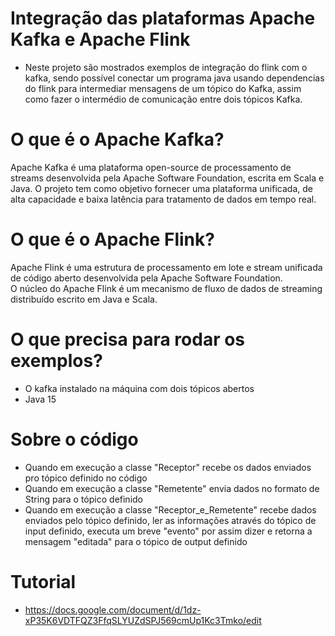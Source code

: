 # Integração das plataformas Apache Kafka e Apache Flink

- Neste projeto são mostrados exemplos de integração do flink com o kafka, sendo possível conectar um programa java usando dependencias do flink para intermediar mensagens de um tópico do Kafka, assim como fazer o intermédio de comunicação entre dois tópicos Kafka.

# O que é o Apache Kafka?
Apache Kafka é uma plataforma open-source de processamento de streams desenvolvida pela Apache Software Foundation,
escrita em Scala e Java. O projeto tem como objetivo fornecer uma plataforma unificada, de alta capacidade e baixa latência para tratamento de dados em tempo real.

# O que é o Apache Flink?

Apache Flink é uma estrutura de processamento em lote e stream unificada de código aberto desenvolvida pela Apache Software Foundation.  <br/>
O núcleo do Apache Flink é um mecanismo de fluxo de dados de streaming distribuído escrito em Java e Scala.

# O que precisa para rodar os exemplos?
- O kafka instalado na máquina com dois tópicos abertos
- Java 15

# Sobre o código
- Quando em execução a classe "Receptor" recebe os dados enviados pro tópico definido no código
- Quando em execução a classe "Remetente" envia dados no formato de String para o tópico definido
- Quando em execução a classe "Receptor_e_Remetente" recebe dados enviados pelo tópico definido, ler as informações através do tópico de input definido, executa um breve "evento" por assim dizer e retorna a mensagem "editada" para o tópico de output definido

# Tutorial
- https://docs.google.com/document/d/1dz-xP35K6VDTFQZ3FfqSLYUZdSPJ569cmUp1Kc3Tmko/edit
